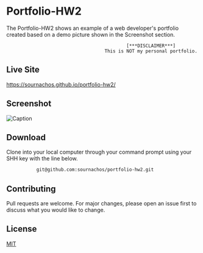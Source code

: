 # Portfolio-HW2

The Portfolio-HW2 shows an example of a web developer's portfolio created based on a demo picture shown in the Screenshot section. 

                                                [***DISCLAIMER***]
                                        This is NOT my personal portfolio.

## Live Site

https://sournachos.github.io/portfolio-hw2/

## Screenshot

![Caption](/Assets/images/goal.gif)

## Download
Clone into your local computer through your command prompt using your SHH key with the line below.

```bash
           git@github.com:sournachos/portfolio-hw2.git
```

## Contributing
Pull requests are welcome. For major changes, please open an issue first to discuss what you would like to change.


## License
[MIT](https://choosealicense.com/licenses/mit/)
